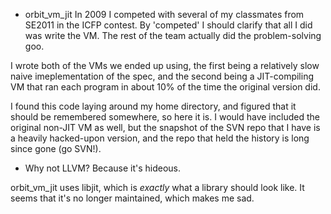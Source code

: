 * orbit_vm_jit
In 2009 I competed with several of my classmates from SE2011 in the ICFP
contest. By 'competed' I should clarify that all I did was write the VM. The
rest of the team actually did the problem-solving goo.

I wrote both of the VMs we ended up using, the first being a relatively slow
naive imeplementation of the spec, and the second being a JIT-compiling VM that
ran each program in about 10% of the time the original version did.

I found this code laying around my home directory, and figured that it should
be remembered somewhere, so here it is. I would have included the original
non-JIT VM as well, but the snapshot of the SVN repo that I have is a heavily
hacked-upon version, and the repo that held the history is long since gone (go
SVN!).

* Why not LLVM?
Because it's hideous.

orbit_vm_jit uses libjit, which is _exactly_ what a library should look like.
It seems that it's no longer maintained, which makes me sad.
